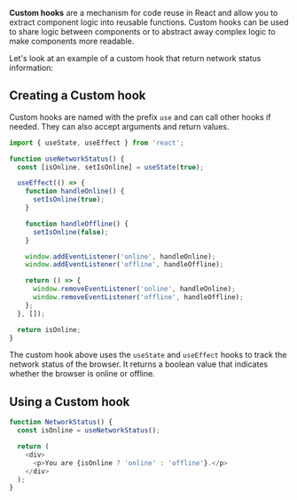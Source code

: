 **Custom hooks** are a mechanism for code reuse in React and allow you to extract component logic into reusable functions. Custom hooks can be used to share logic between components or to abstract away complex logic to make components more readable.

Let's look at an example of a custom hook that return network status information:

## Creating a Custom hook

Custom hooks are named with the prefix `use` and can call other hooks if needed. They can also accept arguments and return values.

```js
import { useState, useEffect } from 'react';

function useNetworkStatus() {
  const [isOnline, setIsOnline] = useState(true);

  useEffect(() => {
    function handleOnline() {
      setIsOnline(true);
    }

    function handleOffline() {
      setIsOnline(false);
    }

    window.addEventListener('online', handleOnline);
    window.addEventListener('offline', handleOffline);

    return () => {
      window.removeEventListener('online', handleOnline);
      window.removeEventListener('offline', handleOffline);
    };
  }, []);

  return isOnline;
}
```

The custom hook above uses the `useState` and `useEffect` hooks to track the network status of the browser. It returns a boolean value that indicates whether the browser is online or offline.

## Using a Custom hook

```js
function NetworkStatus() {
  const isOnline = useNetworkStatus();

  return (
    <div>
      <p>You are {isOnline ? 'online' : 'offline'}.</p>
    </div>
  );
}
```
